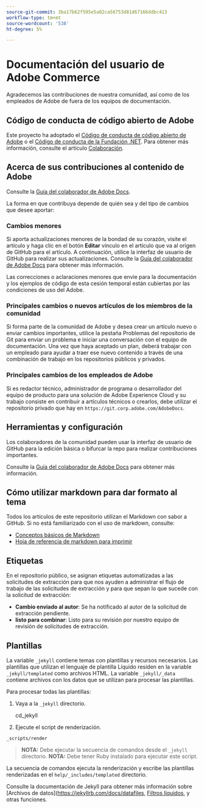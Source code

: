 ```yaml
---
source-git-commit: 3ba17b62f595e5a02ca56753d81d67166ddbc413
workflow-type: tm+mt
source-wordcount: '538'
ht-degree: 5%

---
```

# Documentación del usuario de Adobe Commerce

Agradecemos las contribuciones de nuestra comunidad, así como de los empleados de Adobe de fuera de los equipos de documentación.

## Código de conducta de código abierto de Adobe

Este proyecto ha adoptado el [Código de conducta de código abierto de Adobe](code-of-conduct.md) o el [Código de conducta de la Fundación .NET](https://dotnetfoundation.org/code-of-conduct). Para obtener más información, consulte el artículo [Colaboración](contributing.md).

## Acerca de sus contribuciones al contenido de Adobe

Consulte la [Guía del colaborador de Adobe Docs](https://docs.adobe.com/content/help/en/contributor/contributor-guide/introduction.html).

La forma en que contribuya depende de quién sea y del tipo de cambios que desee aportar:

### Cambios menores

Si aporta actualizaciones menores de la bondad de su corazón, visite el artículo y haga clic en el botón **Editar** vínculo en el artículo que va al origen de GitHub para el artículo. A continuación, utilice la interfaz de usuario de GitHub para realizar sus actualizaciones. Consulte la [Guía del colaborador de Adobe Docs](https://docs.adobe.com/content/help/en/contributor/contributor-guide/introduction.html) para obtener más información.

Las correcciones o aclaraciones menores que envíe para la documentación y los ejemplos de código de esta cesión temporal están cubiertas por las condiciones de uso del Adobe.

### Principales cambios o nuevos artículos de los miembros de la comunidad

Si forma parte de la comunidad de Adobe y desea crear un artículo nuevo o enviar cambios importantes, utilice la pestaña Problemas del repositorio de Git para enviar un problema e iniciar una conversación con el equipo de documentación. Una vez que haya aceptado un plan, deberá trabajar con un empleado para ayudar a traer ese nuevo contenido a través de una combinación de trabajo en los repositorios públicos y privados.

<!--
If you submit a pull request with significant changes to documentation and code examples, you'll see a message in the pull request asking you to submit an online contribution license agreement (CLA). We need you to complete the online form before we can review your pull request.
-->

### Principales cambios de los empleados de Adobe

Si es redactor técnico, administrador de programa o desarrollador del equipo de producto para una solución de Adobe Experience Cloud y su trabajo consiste en contribuir a artículos técnicos o crearlos, debe utilizar el repositorio privado que hay en `https://git.corp.adobe.com/AdobeDocs`.

<!--Employees from other parts of the Adobe world should use the public repo for minor updates.-->

## Herramientas y configuración

Los colaboradores de la comunidad pueden usar la interfaz de usuario de GitHub para la edición básica o bifurcar la repo para realizar contribuciones importantes.

Consulte la [Guía del colaborador de Adobe Docs](https://docs.adobe.com/content/help/en/contributor/contributor-guide/introduction.html) para obtener más información.

## Cómo utilizar markdown para dar formato al tema

Todos los artículos de este repositorio utilizan el Markdown con sabor a GitHub. Si no está familiarizado con el uso de markdown, consulte:

* [Conceptos básicos de Markdown](https://help.github.com/articles/getting-started-with-writing-and-formatting-on-github/)
* [Hoja de referencia de markdown para imprimir](https://guides.github.com/pdfs/markdown-cheatsheet-online.pdf)

## Etiquetas

En el repositorio público, se asignan etiquetas automatizadas a las solicitudes de extracción para que nos ayuden a administrar el flujo de trabajo de las solicitudes de extracción y para que sepan lo que sucede con la solicitud de extracción:

* **Cambio enviado al autor**: Se ha notificado al autor de la solicitud de extracción pendiente.
* **listo para combinar**: Listo para su revisión por nuestro equipo de revisión de solicitudes de extracción.

## Plantillas

La variable `_jekyll` contiene temas con plantillas y recursos necesarios.
Las plantillas que utilizan el lenguaje de plantilla Líquido residen en la variable `_jekyll/templated` como archivos HTML.
La variable `_jekyll/_data` contiene archivos con los datos que se utilizan para procesar las plantillas.

Para procesar todas las plantillas:

1. Vaya a la `_jekyll` directorio.

   cd_jekyll

1. Ejecute el script de renderización.

```
_scripts/render
```

> **NOTA:** Debe ejecutar la secuencia de comandos desde el `_jekyll` directorio.
> **NOTA:** Debe tener Ruby instalado para ejecutar este script.

La secuencia de comandos ejecuta la renderización y escribe las plantillas renderizadas en el `help/_includes/templated` directorio.

Consulte la documentación de Jekyll para obtener más información sobre [Archivos de datos](https://jekyllrb.com/docs/datafiles, [Filtros líquidos](https://jekyllrb.com/docs/liquid/filters/), y otras funciones.
